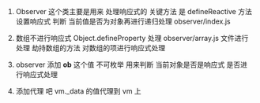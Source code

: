 1. Observer 这个类主要是用来 处理响应式的 关键方法 是 defineReactive 方法 设置响应式 
    判断 当前值是否为对象再进行递归处理  observer/index.js

2. 数组不进行响应式 Object.defineProperty 处理 observer/array.js 文件进行处理
    劫持数组的方法 对数组的项进行响应式处理 
    
3. observer 添加 __ob__ 这个值 不可枚举  用来判断 当前对象是否是响应式 是否进行响应式处理

4. 添加代理 吧 vm._data 的值代理到 vm 上